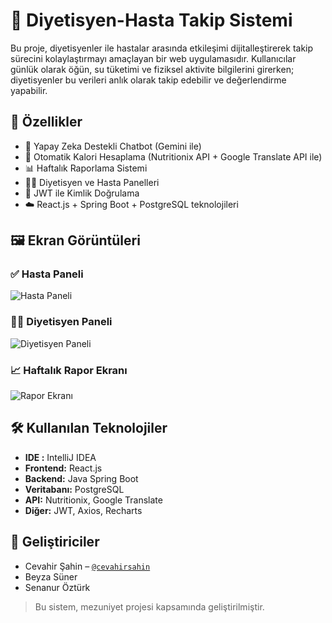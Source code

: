# 🥗 Diyetisyen-Hasta Takip Sistemi

Bu proje, diyetisyenler ile hastalar arasında etkileşimi dijitalleştirerek takip sürecini kolaylaştırmayı amaçlayan bir web uygulamasıdır. Kullanıcılar günlük olarak öğün, su tüketimi ve fiziksel aktivite bilgilerini girerken; diyetisyenler bu verileri anlık olarak takip edebilir ve değerlendirme yapabilir.

## 🚀 Özellikler

- 🧠 Yapay Zeka Destekli Chatbot (Gemini ile)
- 🔢 Otomatik Kalori Hesaplama (Nutritionix API + Google Translate API ile)
- 📊 Haftalık Raporlama Sistemi
- 👨‍⚕️ Diyetisyen ve Hasta Panelleri
- 🔐 JWT ile Kimlik Doğrulama
- ☁️ React.js + Spring Boot + PostgreSQL teknolojileri

## 🖼️ Ekran Görüntüleri

### ✅ Hasta Paneli
![Hasta Paneli](assets/hasta-paneli.png)

### 👩‍⚕️ Diyetisyen Paneli
![Diyetisyen Paneli](assets/diyetisyen-paneli.png)

### 📈 Haftalık Rapor Ekranı
![Rapor Ekranı](assets/haftalik-rapor.png)

## 🛠️ Kullanılan Teknolojiler
- **IDE :** IntelliJ IDEA
- **Frontend:** React.js
- **Backend:** Java Spring Boot
- **Veritabanı:** PostgreSQL
- **API:** Nutritionix, Google Translate
- **Diğer:** JWT, Axios, Recharts

## 📧 Geliştiriciler

- Cevahir Şahin – [`@cevahirsahin`](https://github.com/cevahirsahin)
- Beyza Süner
- Senanur Öztürk

> Bu sistem, mezuniyet projesi kapsamında geliştirilmiştir.
